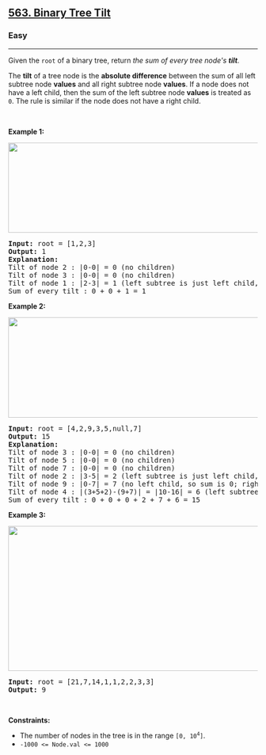 <h2><a href="https://leetcode.com/problems/binary-tree-tilt/">563. Binary Tree Tilt</a></h2><h3>Easy</h3><hr><p>Given the <code>root</code> of a binary tree, return <em>the sum of every tree node&#39;s <strong>tilt</strong>.</em></p>

<p>The <strong>tilt</strong> of a tree node is the <strong>absolute difference</strong> between the sum of all left subtree node <strong>values</strong> and all right subtree node <strong>values</strong>. If a node does not have a left child, then the sum of the left subtree node <strong>values</strong> is treated as <code>0</code>. The rule is similar if the node does not have a right child.</p>

<p>&nbsp;</p>
<p><strong class="example">Example 1:</strong></p>
<img alt="" src="https://assets.leetcode.com/uploads/2020/10/20/tilt1.jpg" style="width: 712px; height: 182px;" />
<pre>
<strong>Input:</strong> root = [1,2,3]
<strong>Output:</strong> 1
<strong>Explanation:</strong> 
Tilt of node 2 : |0-0| = 0 (no children)
Tilt of node 3 : |0-0| = 0 (no children)
Tilt of node 1 : |2-3| = 1 (left subtree is just left child, so sum is 2; right subtree is just right child, so sum is 3)
Sum of every tilt : 0 + 0 + 1 = 1
</pre>

<p><strong class="example">Example 2:</strong></p>
<img alt="" src="https://assets.leetcode.com/uploads/2020/10/20/tilt2.jpg" style="width: 800px; height: 203px;" />
<pre>
<strong>Input:</strong> root = [4,2,9,3,5,null,7]
<strong>Output:</strong> 15
<strong>Explanation:</strong> 
Tilt of node 3 : |0-0| = 0 (no children)
Tilt of node 5 : |0-0| = 0 (no children)
Tilt of node 7 : |0-0| = 0 (no children)
Tilt of node 2 : |3-5| = 2 (left subtree is just left child, so sum is 3; right subtree is just right child, so sum is 5)
Tilt of node 9 : |0-7| = 7 (no left child, so sum is 0; right subtree is just right child, so sum is 7)
Tilt of node 4 : |(3+5+2)-(9+7)| = |10-16| = 6 (left subtree values are 3, 5, and 2, which sums to 10; right subtree values are 9 and 7, which sums to 16)
Sum of every tilt : 0 + 0 + 0 + 2 + 7 + 6 = 15
</pre>

<p><strong class="example">Example 3:</strong></p>
<img alt="" src="https://assets.leetcode.com/uploads/2020/10/20/tilt3.jpg" style="width: 800px; height: 293px;" />
<pre>
<strong>Input:</strong> root = [21,7,14,1,1,2,2,3,3]
<strong>Output:</strong> 9
</pre>

<p>&nbsp;</p>
<p><strong>Constraints:</strong></p>

<ul>
	<li>The number of nodes in the tree is in the range <code>[0, 10<sup>4</sup>]</code>.</li>
	<li><code>-1000 &lt;= Node.val &lt;= 1000</code></li>
</ul>
